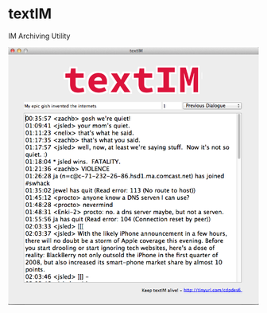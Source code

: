 # textIM
IM Archiving Utility

![alt tag](https://raw.githubusercontent.com/donkeyrepos/textim/master/screen.png)
